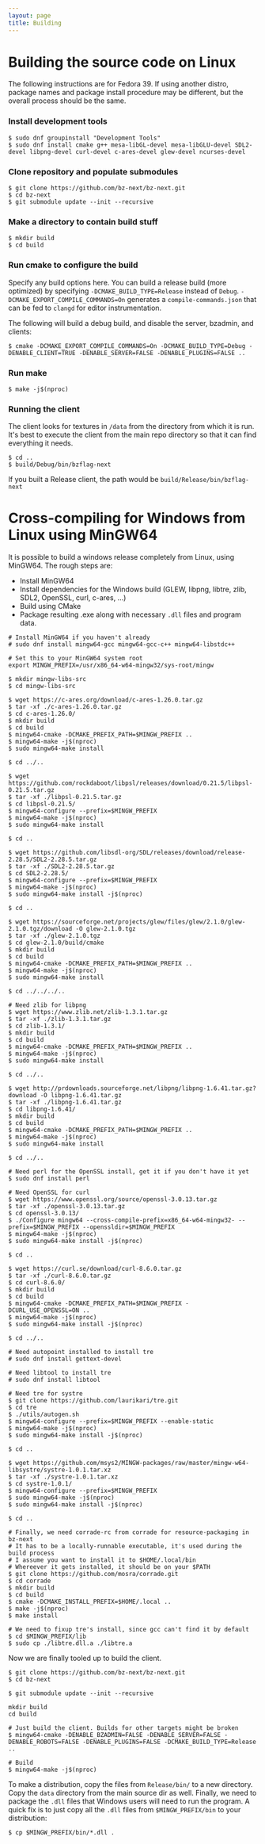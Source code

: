 ```yaml
---
layout: page
title: Building
---
```


# Building the source code on Linux

The following instructions are for Fedora 39. If using another distro, package names and package install procedure may be different, but the overall process should be the same.

### Install development tools

```
$ sudo dnf groupinstall "Development Tools"
$ sudo dnf install cmake g++ mesa-libGL-devel mesa-libGLU-devel SDL2-devel libpng-devel curl-devel c-ares-devel glew-devel ncurses-devel
```

### Clone repository and populate submodules

```
$ git clone https://github.com/bz-next/bz-next.git
$ cd bz-next
$ git submodule update --init --recursive
```

### Make a directory to contain build stuff

```
$ mkdir build
$ cd build
```

### Run cmake to configure the build

Specify any build options here. You can build a release build (more optimized) by specifying `-DCMAKE_BUILD_TYPE=Release` instead of `Debug`. `-DCMAKE_EXPORT_COMPILE_COMMANDS=On` generates a `compile-commands.json` that can be fed to `clangd` for editor instrumentation.

The following will build a debug build, and disable the server, bzadmin, and clients:

```
$ cmake -DCMAKE_EXPORT_COMPILE_COMMANDS=On -DCMAKE_BUILD_TYPE=Debug -DENABLE_CLIENT=TRUE -DENABLE_SERVER=FALSE -DENABLE_PLUGINS=FALSE ..
```

### Run make

```
$ make -j$(nproc)
```

### Running the client

The client looks for textures in `/data` from the directory from which it is run. It's best to execute the client from the main repo directory so that it can find everything it needs.

```
$ cd ..
$ build/Debug/bin/bzflag-next
```

If you built a Release client, the path would be `build/Release/bin/bzflag-next`

# Cross-compiling for Windows from Linux using MinGW64

It is possible to build a windows release completely from Linux, using MinGW64. The rough steps are:

- Install MinGW64
- Install dependencies for the Windows build (GLEW, libpng, libtre, zlib, SDL2, OpenSSL, curl, c-ares, ...)
- Build using CMake
- Package resulting .exe along with necessary `.dll` files and program data.

```
# Install MinGW64 if you haven't already
# sudo dnf install mingw64-gcc mingw64-gcc-c++ mingw64-libstdc++

# Set this to your MinGW64 system root
export MINGW_PREFIX=/usr/x86_64-w64-mingw32/sys-root/mingw

$ mkdir mingw-libs-src
$ cd mingw-libs-src

$ wget https://c-ares.org/download/c-ares-1.26.0.tar.gz
$ tar -xf ./c-ares-1.26.0.tar.gz
$ cd c-ares-1.26.0/
$ mkdir build
$ cd build
$ mingw64-cmake -DCMAKE_PREFIX_PATH=$MINGW_PREFIX ..
$ mingw64-make -j$(nproc)
$ sudo mingw64-make install

$ cd ../..

$ wget https://github.com/rockdaboot/libpsl/releases/download/0.21.5/libpsl-0.21.5.tar.gz
$ tar -xf ./libpsl-0.21.5.tar.gz
$ cd libpsl-0.21.5/
$ mingw64-configure --prefix=$MINGW_PREFIX
$ mingw64-make -j$(nproc)
$ sudo mingw64-make install

$ cd ..

$ wget https://github.com/libsdl-org/SDL/releases/download/release-2.28.5/SDL2-2.28.5.tar.gz
$ tar -xf ./SDL2-2.28.5.tar.gz
$ cd SDL2-2.28.5/
$ mingw64-configure --prefix=$MINGW_PREFIX
$ mingw64-make -j$(nproc)
$ sudo mingw64-make install -j$(nproc)

$ cd ..

$ wget https://sourceforge.net/projects/glew/files/glew/2.1.0/glew-2.1.0.tgz/download -O glew-2.1.0.tgz
$ tar -xf ./glew-2.1.0.tgz
$ cd glew-2.1.0/build/cmake
$ mkdir build
$ cd build
$ mingw64-cmake -DCMAKE_PREFIX_PATH=$MINGW_PREFIX ..
$ mingw64-make -j$(nproc)
$ sudo mingw64-make install

$ cd ../../../..

# Need zlib for libpng
$ wget https://www.zlib.net/zlib-1.3.1.tar.gz
$ tar -xf ./zlib-1.3.1.tar.gz
$ cd zlib-1.3.1/
$ mkdir build
$ cd build
$ mingw64-cmake -DCMAKE_PREFIX_PATH=$MINGW_PREFIX ..
$ mingw64-make -j$(nproc)
$ sudo mingw64-make install

$ cd ../..

$ wget http://prdownloads.sourceforge.net/libpng/libpng-1.6.41.tar.gz?download -O libpng-1.6.41.tar.gz
$ tar -xf ./libpng-1.6.41.tar.gz
$ cd libpng-1.6.41/
$ mkdir build
$ cd build
$ mingw64-cmake -DCMAKE_PREFIX_PATH=$MINGW_PREFIX ..
$ mingw64-make -j$(nproc)
$ sudo mingw64-make install

$ cd ../..

# Need perl for the OpenSSL install, get it if you don't have it yet
$ sudo dnf install perl

# Need OpenSSL for curl
$ wget https://www.openssl.org/source/openssl-3.0.13.tar.gz
$ tar -xf ./openssl-3.0.13.tar.gz
$ cd openssl-3.0.13/
$ ./Configure mingw64 --cross-compile-prefix=x86_64-w64-mingw32- --prefix=$MINGW_PREFIX --openssldir=$MINGW_PREFIX
$ mingw64-make -j$(nproc)
$ sudo mingw64-make install -j$(nproc)

$ cd ..

$ wget https://curl.se/download/curl-8.6.0.tar.gz
$ tar -xf ./curl-8.6.0.tar.gz
$ cd curl-8.6.0/
$ mkdir build
$ cd build
$ mingw64-cmake -DCMAKE_PREFIX_PATH=$MINGW_PREFIX -DCURL_USE_OPENSSL=ON ..
$ mingw64-make -j$(nproc)
$ sudo mingw64-make install -j$(nproc)

$ cd ../..

# Need autopoint installed to install tre
# sudo dnf install gettext-devel

# Need libtool to install tre
# sudo dnf install libtool

# Need tre for systre
$ git clone https://github.com/laurikari/tre.git
$ cd tre
$ ./utils/autogen.sh
$ mingw64-configure --prefix=$MINGW_PREFIX --enable-static
$ mingw64-make -j$(nproc)
$ sudo mingw64-make install -j$(nproc)

$ cd ..

$ wget https://github.com/msys2/MINGW-packages/raw/master/mingw-w64-libsystre/systre-1.0.1.tar.xz
$ tar -xf ./systre-1.0.1.tar.xz
$ cd systre-1.0.1/
$ mingw64-configure --prefix=$MINGW_PREFIX
$ sudo mingw64-make -j$(nproc)
$ sudo mingw64-make install -j$(nproc)

$ cd ..

# Finally, we need corrade-rc from corrade for resource-packaging in bz-next
# It has to be a locally-runnable executable, it's used during the build process
# I assume you want to install it to $HOME/.local/bin
# Whereever it gets installed, it should be on your $PATH
$ git clone https://github.com/mosra/corrade.git
$ cd corrade
$ mkdir build
$ cd build
$ cmake -DCMAKE_INSTALL_PREFIX=$HOME/.local ..
$ make -j$(nproc)
$ make install

# We need to fixup tre's install, since gcc can't find it by default
$ cd $MINGW_PREFIX/lib
$ sudo cp ./libtre.dll.a ./libtre.a
```

Now we are finally tooled up to build the client.

```
$ git clone https://github.com/bz-next/bz-next.git
$ cd bz-next

$ git submodule update --init --recursive

mkdir build
cd build

# Just build the client. Builds for other targets might be broken
$ mingw64-cmake -DENABLE_BZADMIN=FALSE -DENABLE_SERVER=FALSE -DENABLE_ROBOTS=FALSE -DENABLE_PLUGINS=FALSE -DCMAKE_BUILD_TYPE=Release ..

# Build
$ mingw64-make -j$(nproc)
```

To make a distribution, copy the files from `Release/bin/` to a new directory. Copy the `data` directory from the main source dir as well.
Finally, we need to package the `.dll` files that Windows users will need to run the program. A quick fix is to just copy all the `.dll` files
from `$MINGW_PREFIX/bin` to your distribution:

```
$ cp $MINGW_PREFIX/bin/*.dll .
```
